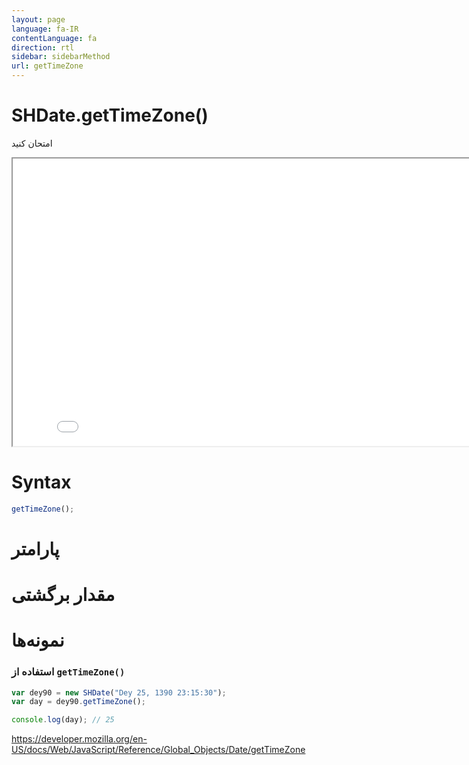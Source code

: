 ```yaml
---
layout: page
language: fa-IR
contentLanguage: fa
direction: rtl
sidebar: sidebarMethod
url: getTimeZone
---
```


# SHDate.getTimeZone()

امتحان کنید

<iframe style="width: 830px; height: 460px;" src="/SHDateTime-js/examples/live.html?function=getTimeZone" title="MDN Web Docs Interactive Example" loading="lazy"></iframe>
<br/>

# Syntax

```js
getTimeZone();
```

# پارامتر

# مقدار برگشتی

# نمونه‌ها

### استفاده از <code dir="ltr">getTimeZone()</code>

```js
var dey90 = new SHDate("Dey 25, 1390 23:15:30");
var day = dey90.getTimeZone();

console.log(day); // 25
```

https://developer.mozilla.org/en-US/docs/Web/JavaScript/Reference/Global_Objects/Date/getTimeZone
